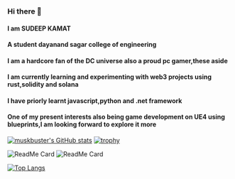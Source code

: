 ### Hi there 👋
#### I am SUDEEP KAMAT
#### A student dayanand sagar college of engineering
#### I am a hardcore fan of the DC universe also a proud pc gamer,these aside
#### I am currently learning and experimenting with web3 projects using rust,solidity and solana 
#### I have priorly learnt javascript,python and .net framework 
#### One of my present interests also being game development on UE4 using blueprints,I am looking forward to explore it more

[![muskbuster's GitHub stats](https://github-readme-stats.vercel.app/api?username=muskbuster&count_private=true&show_icons=true&hide_title=true&include_all_commits=true&theme=shades-of-purple)](https://github.com/anuraghazra/github-readme-stats)
[![trophy](https://github-profile-trophy.vercel.app/?username=muskbuster&theme=onedark)](https://github.com/ryo-ma/github-profile-trophy)

![ReadMe Card](https://github-readme-stats.vercel.app/api/pin/?username=muskbuster&repo=solidity-waveportal&theme=shades-of-purple )
![ReadMe Card](https://github-readme-stats.vercel.app/api/pin/?username=muskbuster&repo=verilog-beginner&theme=shades-of-purple )

[![Top Langs](https://github-readme-stats.vercel.app/api/top-langs/?username=muskbuster&layout=compact)](https://github.com/anuraghazra/github-readme-stats)
